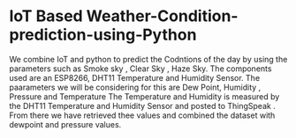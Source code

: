 # IoT Based Weather-Condition-prediction-using-Python
We combine IoT and python to predict the Codntions of the day by using the parameters such as Smoke sky , Clear Sky , Haze Sky. The components used are an ESP8266, DHT11 Temperature and Humidity Sensor.
The paarameters we will be considering for this are Dew Point, Humidity , Pressure and Temperature
The Temperature and Humidity is measured by the DHT11 Temperature and Humidity Sensor and posted to ThingSpeak . From there we have retrieved thee values and combined the dataset with dewpoint and pressure values.
